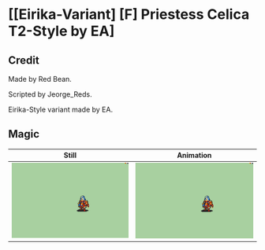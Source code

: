 # [\[Eirika-Variant\] \[F\] Priestess Celica T2-Style by EA]

## Credit

Made by Red Bean.

Scripted by Jeorge_Reds.

Eirika-Style variant made by EA.
	
## Magic

| Still | Animation |
| :---: | :-------: |
| ![Magic still](./Magic_000.png) | ![Magic animation](./Magic.gif) |
